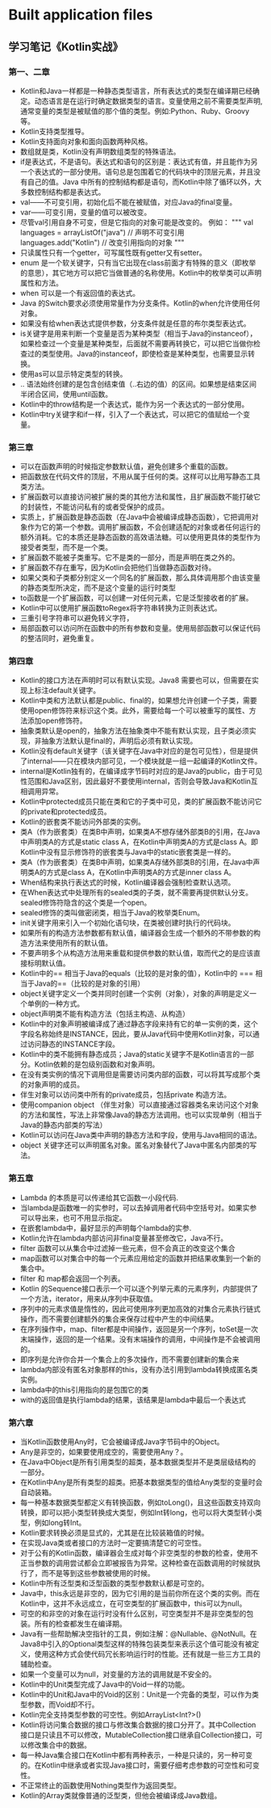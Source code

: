 # Built application files

## 学习笔记《Kotlin实战》

### 第一、二章
* Kotlin和Java一样都是一种静态类型语言，所有表达式的类型在编译期已经确定。动态语言是在运行时确定数据类型的语言。变量使用之前不需要类型声明,通常变量的类型是被赋值的那个值的类型。例如:Python、Ruby、Groovy等。
* Kotlin支持类型推导。
* Kotlin支持面向对象和面向函数两种风格。
* 数组就是类，Kotlin没有声明数组类型的特殊语法。
* if是表达式，不是语句。表达式和语句的区别是：表达式有值，并且能作为另一个表达式的一部分使用。语句总是包围着它的代码块中的顶层元素，并且没有自己的值。Java 中所有的控制结构都是语句，而Kotlin中除了循环以外，大多数控制结构都是表达式。
* val——不可变引用，初始化后不能在被赋值，对应Java的final变量。
* var——可变引用，变量的值可以被改变。
* 尽管val引用自身不可变，但是它指向的对象可能是改变的。 例如：
"""
  val languages = arrayListOf("java") // 声明不可变引用
  languages.add("Kotlin")             // 改变引用指向的对象
"""
* 只读属性只有一个getter，可写属性既有getter又有setter。
* enum 是一个软关键字，只有当它出现在class前面才有特殊的意义（即枚举的意思），其它地方可以把它当做普通的名称使用。Kotlin中的枚举类可以声明属性和方法。
* when 可以是一个有返回值的表达式。
* Java 的Switch要求必须使用常量作为分支条件。Kotlin的when允许使用任何对象。
* 如果没有给when表达式提供参数，分支条件就是任意的布尔类型表达式。
* is关键字是用来判断一个变量是否为某种类型（相当于Java的instanceof），如果检查过一个变量是某种类型，后面就不需要再转换它，可以把它当做你检查过的类型使用。Java的instanceof，即使检查是某种类型，也需要显示转换。
* 使用as可以显示特定类型的转换。
* .. 语法始终创建的是包含创结束值（..右边的值）的区间。如果想是结束区间半闭合区间，使用until函数。
* Kotlin中的throw结构是一个表达式，能作为另一个表达式的一部分使用。
* Kotlin中try关键字和if一样，引入了一个表达式，可以把它的值赋给一个变量。

### 第三章
* 可以在函数声明的时候指定参数默认值，避免创建多个重载的函数。
* 把函数放在代码文件的顶层，不用从属于任何的类。这样可以比用写静态工具类方法。
* 扩展函数可以直接访问被扩展的类的其他方法和属性，且扩展函数不能打破它的封装性，不能访问私有的或者受保护的成员。
* 实质上，扩展函数是静态函数（在Java中会被编译成静态函数），它把调用对象作为它的第一个参数。调用扩展函数，不会创建适配的对象或者任何运行的额外消耗。它的本质还是静态函数的高效语法糖。可以使用更具体的类型作为接受者类型，而不是一个类。
* 扩展函数不能被子类重写。它不是类的一部分，而是声明在类之外的。
* 扩展函数不存在重写，因为Kotlin会把他们当做静态函数对待。
* 如果父类和子类都分别定义一个同名的扩展函数，那么具体调用那个由该变量的静态类型所决定，而不是这个变量的运行时类型
* to函数是一个扩展函数，可以创建一对任何元素，它是泛型接收者的扩展。
* Kotlin中可以使用扩展函数toRegex将字符串转换为正则表达式。
* 三重引号字符串可以避免转义字符，
* 局部函数可以访问所在函数中的所有参数和变量。使用局部函数可以保证代码的整洁同时，避免重复。

### 第四章
* Kotlin的接口方法在声明时可以有默认实现。Java8 需要也可以，但需要在实现上标注default关键字。
* Kotlin中类和方法默认都是public、final的，如果想允许创建一个子类，需要使用open修饰符来标识这个类。此外，需要给每一个可以被重写的属性、方法添加open修饰符。
* 抽象类默认是open的，抽象方法在抽象类中不能有默认实现，且子类必须实现，非抽象方法默认是final的，声明后必须有默认实现。
* Kotlin没有default关键字（该关键字在Java中对应的是包可见性），但是提供了internal——只在模块内部可见，一个模块就是一组一起编译的Kotlin文件。
* internal是Kotlin独有的，在编译成字节码时对应的是Java的public，由于可见性范围和Java区别，因此最好不要使用internal，否则会导致Java和Kotlin互相调用异常。
* Kotlin中protected成员只能在类和它的子类中可见，类的扩展函数不能访问它的private和protected成员。
* Kotlin的嵌套类不能访问外部类的实例。
* 类A（作为嵌套类）在类B中声明，如果类A不想存储外部类B的引用，在Java中声明类A的方式是static class A，在Kotlin中声明类A的方式是class A。即Kotlin中没有显示修饰符的嵌套类与Java中的static嵌套类是一样的。
* 类A（作为嵌套类）在类B中声明，如果类A存储外部类B的引用，在Java中声明类A的方式是class A，在Kotlin中声明类A的方式是inner class A。
* When结构来执行表达式的时候，Kotlin编译器会强制检查默认选项。
* 在When表达式中处理所有的sealed类的子类，就不需要再提供默认分支。sealed修饰符隐含的这个类是一个open。
* sealed修饰的类叫做密闭类，相当于Java的枚举类Enum。
* init关键字用来引入一个初始化语句块，在类被创建时执行的代码块。
* 如果所有的构造方法参数都有默认值，编译器会生成一个额外的不带参数的构造方法来使用所有的默认值。
* 不要声明多个从构造方法用来重载和提供参数的默认值，取而代之的是应该直接标明默认值。
* Kotlin中的== 相当于Java的equals（比较的是对象的值），Kotlin中的 === 相当于Java的==（比较的是对象的引用）
* object关键字定义一个类并同时创建一个实例（对象），对象的声明是定义一个单例的一种方式。
* object声明类不能有构造方法（包括主构造、从构造）
* Kotlin中的对象声明被编译成了通过静态字段来持有它的单一实例的类，这个字段名称始终是INSTANCE，因此，要从Java代码中使用Kotlin对象，可以通过访问静态的INSTANCE字段。
* Kotlin中的类不能拥有静态成员；Java的static关键字不是Kotlin语言的一部分。Kotlin依赖的是包级别函数和对象声明。
* 在没有类实例的情况下调用但是需要访问类内部的函数，可以将其写成那个类的对象声明的成员。
* 伴生对象可以访问类中所有的private成员，包括private 构造方法。
* 使用companion object （伴生对象）可以直接通过容器类名来访问这个对象的方法和属性，写法上非常像Java的静态方法调用。也可以实现单例（相当于Java的静态内部类的写法）
* Kotlin可以访问在Java类中声明的静态方法和字段，使用与Java相同的语法。
* object 关键字还可以声明匿名对象。匿名对象替代了Java中匿名内部类的写法。

### 第五章
* Lambda 的本质是可以传递给其它函数一小段代码.
* 当lambda是函数唯一的实参时，可以去掉调用者代码中空括号对。如果实参可以导出来，也可不用显示指定。
* 在嵌套lambda中，最好显示的声明每个lambda的实参.
* Kotlin允许在lambda内部访问非final变量甚至修改它，Java不行。
* filter 函数可以从集合中过滤掉一些元素，但不会真正的改变这个集合
* map函数可以对集合中的每一个元素应用给定的函数并把结果收集到一个新的集合中。
* filter 和 map都会返回一个列表。
* Kotlin 的Sequence接口表示一个可以逐个列举元素的元素序列，内部提供了一个方法，iterator，用来从序列中获取值。
* 序列中的元素求值是惰性的，因此可使用序列更加高效的对集合元素执行链式操作，而不需要创建额外的集合来保存过程中产生的中间结果。
* 在序列操作中，map、filter都是中间操作，返回是另一个序列，toSet是一次末端操作，返回的是一个结果。没有末端操作的调用，中间操作是不会被调用的。
* 即序列是允许你合并一个集合上的多次操作，而不需要创建新的集合来
* lambda内部没有匿名对象那样的this，没有办法引用到lambda转换成匿名类实例。
* lambda中的this引用指向的是包围它的类
* with的返回值是执行lambda的结果，该结果是lambda中最后一个表达式

### 第六章
* 当Kotlin函数使用Any时，它会被编译成Java字节码中的Object。
* Any是非空的，如果要使用成空的，需要使用Any？。
* 在Java中Object是所有引用类型的超类，基本数据类型并不是类层级结构的一部分。
* 在Kotlin中Any是所有类型的超类。把基本数据类型的值给Any类型的变量时会自动装箱。
* 每一种基本数据类型都定义有转换函数，例如toLong()，且这些函数支持双向转换，即可以把小类型转换成大类型，例如Int转long，也可以将大类型转小类型，例如long转Int。
* Kotlin要求转换必须是显式的，尤其是在比较装箱值的时候。
* 在实现Java类或者接口的方法时一定要搞清楚它的可空性。
* 对于公有的Kotlin函数，编译器会生成对每个非空类型的参数的检查，使用不正当参数的调用尝试都会立即被报告为异常。这种检查在函数调用的时候就执行了，而不是等到这些参数被使用的时候。
* Kotlin中所有泛型类和泛型函数的类型参数默认都是可空的。
* Java中，this永远是非空的，因为它引用的是当前你所在这个类的实例。而在Kotlin中，这并不永远成立，在可空类型的扩展函数中，this可以为null。
* 可空的和非空的对象在运行时没有什么区别，可空类型并不是非空类型的包装。所有的检查都发生在编译期。
* Java有一些帮助解决空指针的工具，例如注解：@Nullable、@NotNull。在Java8中引入的Optional类型这样的特殊包装类型来表示这个值可能没有被定义，使用这种方式会使代码冗长影响运行时的性能。还有就是一些三方工具的辅助检查。
* 如果一个变量可以为null，对变量的方法的调用就是不安全的。
* Kotlin中的Unit类型完成了Java中的Void一样的功能。
* Kotlin中的Unit和Java中的Void的区别：Unit是一个完备的类型，可以作为类型参数，而Void却不行。
* Kotlin完全支持类型参数的可空性。例如ArrayList<Int?>()
* Kotlin将访问集合数据的接口与修改集合数据的接口分开了。其中Collection接口是只读且不可以修改，MutableCollection接口继承自Collection接口，可以修改集合中的数据。
* 每一种Java集合接口在Kotlin中都有两种表示，一种是只读的，另一种可变的。在Kotlin中继承或者实现Java接口时，需要仔细考虑参数的可空性和可变性。
* 不正常终止的函数使用Nothing类型作为返回类型。
* Kotlin的Array类就像普通的泛型类，但他会被编译成Java数组。














